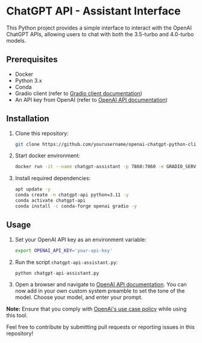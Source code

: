 # ChatGPT API - Assistant Interface
This Python project provides a simple interface to interact with the OpenAI ChatGPT APIs, allowing users to chat with both the 3.5-turbo and 4.0-turbo models.

## Prerequisites
- Docker
- Python 3.x
- Conda
- Gradio client (refer to [Gradio client documentation](https://www.gradio.app/guides/getting-started-with-the-python-client))
- An API key from OpenAI (refer to [OpenAI API documentation](https://platform.openai.com/docs/introduction)) 

## Installation
1. Clone this repository:
   ```bash
   git clone https://github.com/yourusername/openai-chatgpt-python-client.git
   ```

2. Start docker environment:
   ```bash
   docker run -it --name chatgpt-assistant -p 7860:7860 -e GRADIO_SERVER_NAME=0.0.0.0 continuumio/miniconda3 /bin/bash
    ```

3. Install required dependencies:
   ```bash
   apt update -y
   conda create -n chatgpt-api python=3.11 -y
   conda activate chatgpt-api
   conda install -c conda-forge openai gradio -y
   ```

## Usage

1. Set your OpenAI API key as an environment variable:

    ```bash    
    export OPENAI_API_KEY='your-api-key'
    ```
   
2. Run the script `chatgpt-api-assistant.py`:

     ```python
     python chatgpt-api-assistant.py
     ```

3. Open a browser and navigate to [OpenAI API documentation](http://localhost:7860/). You can now add in your own custom system preamble to set the tone of the model. Choose your model, and enter your prompt.

**Note:** Ensure that you comply with [OpenAi's use case policy](https://beta.openai.com/policies/use-case-policy) while using this tool.

Feel free to contribute by submitting pull requests or reporting issues in this repository!
